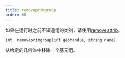 ```yaml
---
title: removeprimgroup
order: 60
---
```


如果在运行时之前不知道组的类别，请使用[removeattrib](removeattrib.html "从几何体中移除属性或组")。

`int  removeprimgroup(int geohandle, string name)`

从给定的几何体中移除一个基元组。

